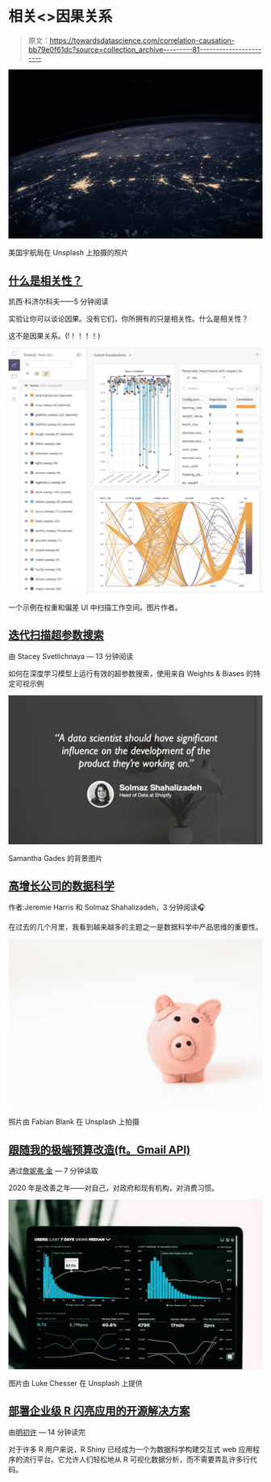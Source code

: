 # 相关<>因果关系

> 原文：<https://towardsdatascience.com/correlation-causation-bb79e0f61dc?source=collection_archive---------81----------------------->

![](img/7efc67029da6e19680e3e7560658d3ef.png)

美国宇航局在 Unsplash 上拍摄的照片

## [什么是相关性？](/what-is-correlation-975ea899aaed)

凯西·科济尔科夫——5 分钟阅读

实验让你可以谈论因果。没有它们，你所拥有的只是相关性。什么是相关性？

这不是因果关系。(!！！！！)

![](img/8979ed718c9daec46aaca49c53e7a270.png)

一个示例在权重和偏差 UI 中扫描工作空间。图片作者。

## [迭代扫描超参数搜索](/hyperparameter-search-with-iterative-sweeps-3799df1a4d45)

由 Stacey Svetlichnaya — 13 分钟阅读

如何在深度学习模型上运行有效的超参数搜索，使用来自 Weights & Biases 的特定可视示例

![](img/7bbc42a78eff00de8d75f52aa240e03c.png)

Samantha Gades 的背景图片

## [高增长公司的数据科学](/data-science-in-high-growth-companies-a6208480d101)

作者:Jeremie Harris 和 Solmaz Shahalizadeh，3 分钟阅读🎧

在过去的几个月里，我看到越来越多的主题之一是数据科学中产品思维的重要性。

![](img/5b39a37aaba079ab700b1c80cfe2b92e.png)

照片由 Fabian Blank 在 Unsplash 上拍摄

## [跟随我的极端预算改造(ft。Gmail API)](/follow-along-with-my-extreme-budget-makeover-ft-the-gmail-api-2872cc006b60)

通过[詹妮弗·金](https://medium.com/u/365eb23e93d8?source=post_page-----bb79e0f61dc--------------------------------) — 7 分钟读取

2020 年是改善之年——对自己，对政府和现有机构，对消费习惯。

![](img/72becf0991882af028d1ffa7063966a9.png)

图片由 Luke Chesser 在 Unsplash 上提供

## [部署企业级 R 闪亮应用的开源解决方案](/an-open-source-solution-to-deploy-enterprise-level-r-shiny-applications-2e19d950ff35)

由[明初许](https://medium.com/u/e56057bd1782?source=post_page-----bb79e0f61dc--------------------------------) — 14 分钟读完

对于许多 R 用户来说，R Shiny 已经成为一个为数据科学构建交互式 web 应用程序的流行平台。它允许人们轻松地从 R 可视化数据分析，而不需要弄乱许多行代码。